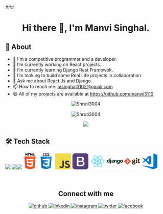 ###<h1 align="center"> Hi there 👋, I'm Manvi Singhal.</h1>


## 🧐 About
- 🧑 I'm a competitive programmer and a developer.
- 🔭 I’m currently working on React projects.
- 🌱 I’m currently learning Django Rest Framewok.
- 👯 I’m looking to build some Real Life projects in collaboration.
- 💬 Ask me about React Js and Django.
- 📫 How to reach me: msinghal3102@gmail.com
- 😄 All of my projects are available at https://github.com/manvii3110

<p align="center">
  <img src="https://github-readme-stats.vercel.app/api/top-langs/?username=shruti3004&layout=compact&hide=php,c,html,roff&langs_count=10" alt="Shruti3004" />
</p>
<p align="center">
  <img align="center" src="https://github-readme-stats.vercel.app/api?username=shruti3004&show_icons=true" alt="Shruti3004" />
</p>
<p align="center">
  <img src="https://github-readme-streak-stats.herokuapp.com/?user=Shruti3004&layout=compact" />
</p>

## 🛠 Tech Stack
<img src="https://upload.wikimedia.org/wikipedia/commons/1/18/ISO_C%2B%2B_Logo.svg"  height="50px"> <img src="https://cdn.iconscout.com/icon/free/png-512/c-programming-569564.png"  height="50px"><img src="https://www.python.org/static/opengraph-icon-200x200.png"  height="50px"><img src="https://raw.githubusercontent.com/github/explore/80688e429a7d4ef2fca1e82350fe8e3517d3494d/topics/html/html.png"  height="50px"><img src="https://raw.githubusercontent.com/github/explore/80688e429a7d4ef2fca1e82350fe8e3517d3494d/topics/css/css.png"  height="50px"> <img src="https://raw.githubusercontent.com/github/explore/80688e429a7d4ef2fca1e82350fe8e3517d3494d/topics/javascript/javascript.png"  height="50px"> <img src="https://raw.githubusercontent.com/github/explore/80688e429a7d4ef2fca1e82350fe8e3517d3494d/topics/bootstrap/bootstrap.png"  height="50px"> 
<img src="https://raw.githubusercontent.com/github/explore/80688e429a7d4ef2fca1e82350fe8e3517d3494d/topics/react/react.png"  height="50px">
<img src="https://raw.githubusercontent.com/github/explore/80688e429a7d4ef2fca1e82350fe8e3517d3494d/topics/django/django.png"  height="50px">
<img src="https://raw.githubusercontent.com/github/explore/80688e429a7d4ef2fca1e82350fe8e3517d3494d/topics/git/git.png"  height="50px">
<img src="https://raw.githubusercontent.com/github/explore/80688e429a7d4ef2fca1e82350fe8e3517d3494d/topics/visual-studio-code/visual-studio-code.png"  height="50px">

<br>

<h2 align="center">Connect with me</h2>
<div align="center">
<a href="https://github.com/manvii3110" target="_blank">
<img src=https://img.shields.io/badge/github-%2324292e.svg?&style=for-the-badge&logo=github&logoColor=white alt=github style="margin-bottom: 5px;" />
</a>
<a href="https://www.linkedin.com/in/manvi-singhal-9b39911a8/" target="_blank">
<img src=https://img.shields.io/badge/linkedin-%231E77B5.svg?&style=for-the-badge&logo=linkedin&logoColor=white alt=linkedin style="margin-bottom: 5px;" />
</a>
<a href="https://www.instagram.com/manvii_3110/" target="_blank">
<img src=https://img.shields.io/badge/instagram-%23000000.svg?&style=for-the-badge&logo=instagram&logoColor=white alt=instagram style="margin-bottom: 5px;" />
</a>
<a href="https://twitter.com/ManviSinghal18" target="_blank">
<img src=https://img.shields.io/badge/twitter-%2300acee.svg?&style=for-the-badge&logo=twitter&logoColor=white alt=twitter style="margin-bottom: 5px;" />
</a>
<a href="https://www.facebook.com/manvi.singhal.5836" target="_blank">
 <img src=https://img.shields.io/badge/facebook-%232E87FB.svg?&style=for-the-badge&logo=facebook&logoColor=white alt=facebook style="margin-bottom: 5px;" />
</a>
</div> 
